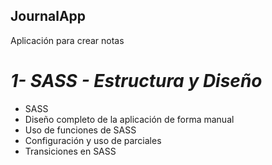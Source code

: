 ## JournalApp
Aplicación para crear notas

#  _1- SASS - Estructura y Diseño_
- SASS
- Diseño completo de la aplicación de forma manual
- Uso de funciones de SASS
- Configuración y uso de parciales
- Transiciones en SASS